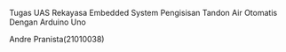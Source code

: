 Tugas UAS Rekayasa Embedded System 
Pengisisan Tandon Air Otomatis Dengan Arduino Uno 


Andre Pranista(21010038)
